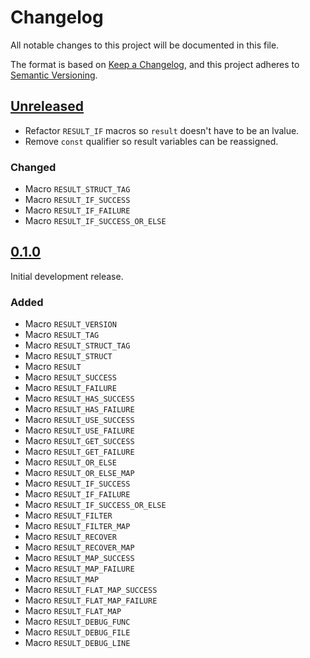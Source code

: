 
# Changelog

All notable changes to this project will be documented in this file.

The format is based on [Keep a Changelog](https://keepachangelog.com/en/1.1.0/),
and this project adheres to [Semantic Versioning](https://semver.org/).


## [Unreleased]

- Refactor `RESULT_IF` macros so `result` doesn't have to be an lvalue.
- Remove `const` qualifier so result variables can be reassigned.

### Changed

- Macro `RESULT_STRUCT_TAG`
- Macro `RESULT_IF_SUCCESS`
- Macro `RESULT_IF_FAILURE`
- Macro `RESULT_IF_SUCCESS_OR_ELSE`


## [0.1.0]

Initial development release.

### Added

- Macro `RESULT_VERSION`
- Macro `RESULT_TAG`
- Macro `RESULT_STRUCT_TAG`
- Macro `RESULT_STRUCT`
- Macro `RESULT`
- Macro `RESULT_SUCCESS`
- Macro `RESULT_FAILURE`
- Macro `RESULT_HAS_SUCCESS`
- Macro `RESULT_HAS_FAILURE`
- Macro `RESULT_USE_SUCCESS`
- Macro `RESULT_USE_FAILURE`
- Macro `RESULT_GET_SUCCESS`
- Macro `RESULT_GET_FAILURE`
- Macro `RESULT_OR_ELSE`
- Macro `RESULT_OR_ELSE_MAP`
- Macro `RESULT_IF_SUCCESS`
- Macro `RESULT_IF_FAILURE`
- Macro `RESULT_IF_SUCCESS_OR_ELSE`
- Macro `RESULT_FILTER`
- Macro `RESULT_FILTER_MAP`
- Macro `RESULT_RECOVER`
- Macro `RESULT_RECOVER_MAP`
- Macro `RESULT_MAP_SUCCESS`
- Macro `RESULT_MAP_FAILURE`
- Macro `RESULT_MAP`
- Macro `RESULT_FLAT_MAP_SUCCESS`
- Macro `RESULT_FLAT_MAP_FAILURE`
- Macro `RESULT_FLAT_MAP`
- Macro `RESULT_DEBUG_FUNC`
- Macro `RESULT_DEBUG_FILE`
- Macro `RESULT_DEBUG_LINE`


[Unreleased]: https://github.com/guillermocalvo/resultlib/compare/main...develop
[0.1.0]: https://github.com/guillermocalvo/resultlib/releases/tag/0.1.0
